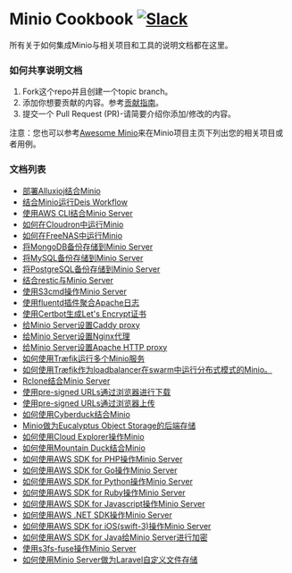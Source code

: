 # Minio Cookbook [![Slack](https://slack.minio.io/slack?type=svg)](https://slack.minio.io)

所有关于如何集成Minio与相关项目和工具的说明文档都在这里。

### 如何共享说明文档

1. Fork这个repo并且创建一个topic branch。
2. 添加你想要贡献的内容。参考[贡献指南](./CONTRIBUTING_zh_CN.md)。
3. 提交一个 Pull Request (PR)-请简要介绍你添加/修改的内容。

注意：您也可以参考[Awesome Minio](https://github.com/minio/awesome-minio)来在Minio项目主页下列出您的相关项目或者用例。

### 文档列表

- [部署Alluxioj结合Minio](./docs/zh_CN/alluxio-with-minio.md)
- [结合Minio运行Deis Workflow](./docs/zh_CN/running-deis-workflow-with-minio.md)
- [使用AWS CLI结合Minio Server](./docs/zh_CN/aws-cli-with-minio.md)
- [如何在Cloudron中运行Minio](./docs/zh_CN/running-minio-in-cloudron.md)
- [如何在FreeNAS中运行Minio](./docs/zh_CN/running-minio-in-freenas.md)
- [将MongoDB备份存储到Minio Server](./docs/zh_CN/store-mongodb-backups-in-minio.md)
- [将MySQL备份存储到Minio Server](./docs/zh_CN/store-mysql-backups-in-minio.md)
- [将PostgreSQL备份存储到Minio Server](./docs/zh_CN/store-postgresql-backups-in-minio.md)
- [结合restic与Minio Server](./docs/zh_CN/restic-with-minio.md)
- [使用S3cmd操作Minio Server](./docs/zh_CN/s3cmd-with-minio.md)
- [使用fluentd插件聚合Apache日志](./docs/zh_CN/aggregate-apache-logs-with-fluentd-and-minio.md)
- [使用Certbot生成Let's Encrypt证书](./docs/zh_CN/generate-lets-encypt-certificate-using-certbot-for-minio.md)
- [给Minio Server设置Caddy proxy](./docs/zh_CN/setup-caddy-proxy-with-minio.md)
- [给Minio Server设置Nginx代理](./docs/zh_CN/setup-nginx-proxy-with-minio.md)
- [给Minio Server设置Apache HTTP proxy](./docs/zh_CN/setup-apache-http-proxy-with-minio.md)
- [如何使用Træfik运行多个Minio服务](./docs/zh_CN/multiple-minio-servers-with-traefik.md)
- [如何使用Træfik作为loadbalancer在swarm中运行分布式模式的Minio。](./docs/zh_CN/distributed-minio-with-traefik-as-loadbalancer-in-swarm.md)
- [ Rclone结合Minio Server](./docs/zh_CN/rclone-with-minio.md)
- [使用pre-signed URLs通过浏览器进行下载](./docs/zh_CN/presigned-get-download-from-browser.md)
- [使用pre-signed URLs通过浏览器上传](./docs/zh_CN/presigned-put-upload-via-browser.md)
- [如何使用Cyberduck结合Minio](./docs/zh_CN/how-to-use-cyberduck-with-minio.md)
- [Minio做为Eucalyptus Object Storage的后端存储](./docs/zh_CN/minio-as-eucalyptus-object-storage.md)
- [如何使用Cloud Explorer操作Minio](./docs/zh_CN/cloudexplorer-with-minio.md)
- [如何使用Mountain Duck结合Minio](./docs/zh_CN/how-to-use-mountainduck-with-minio.md)
- [如何使用AWS SDK for PHP操作Minio Server](./docs/zh_CN/aws-sdk-for-php-with-minio.md)
- [如何使用AWS SDK for Go操作Minio Server](./docs/zh_CN/aws-sdk-for-go-with-minio.md)
- [如何使用AWS SDK for Python操作Minio Server](./docs/zh_CN/aws-sdk-for-python-with-minio.md)
- [如何使用AWS SDK for Ruby操作Minio Server](./docs/zh_CN/aws-sdk-for-ruby-with-minio.md)
- [如何使用AWS SDK for Javascript操作Minio Server](./docs/zh_CN/aws-sdk-for-javascript-with-minio.md)
- [如何使用AWS .NET SDK操作Minio Server](./docs/zh_CN/aws-sdk-for-dotnet-with-minio.md)
- [如何使用AWS SDK for iOS(swift-3)操作Minio Server](./docs/zh_CN/aws-sdk-for-iOS-with-minio.md)
- [如何使用AWS SDK for Java给Minio Server进行加密](./docs/zh_CN/how-to-use-aws-sdk-java-encryption.md)
- [使用s3fs-fuse操作Minio Server](./docs/zh_CN/s3fs-fuse-with-minio.md)
- [如何使用Minio Server做为Laravel自定义文件存储 ](./docs/zh_CN/how-to-use-minio-as-laravel-file-storage.md)
